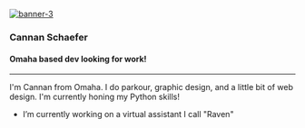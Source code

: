 <a href="https://ibb.co/7nkqz7n"><img src="https://i.ibb.co/3pRnstp/banner-3.png" alt="banner-3" border="0"></a>
### Cannan Schaefer
#### Omaha based dev looking for work!
* * *
I'm Cannan from Omaha. I do parkour, graphic design, and a little bit of web design. I'm currently honing my Python skills!

- I’m currently working on a virtual assistant I call "Raven"
